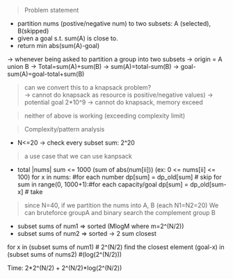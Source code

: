 > Problem statement  
* partition nums (postive/negative num) to two subsets: A (selected), B(skipped)
* given a goal s.t. sum(A) is close to.
* return min abs(sum(A)-goal)

-> whenever being asked to partition a group into two subsets -> origin = A union B
-> Total=sum(A)+sum(B)
-> sum(A)=total-sum(B)
-> goal-sum(A)=goal-total+sum(B)

> can we convert this to a knapsack problem?  
-> cannot do knapsack as resource is positive/negative values)
-> potential goal 2*10^9 -> cannot do knapsack, memory exceed

> neither of above is working (exceeding complexity limit)

> Complexity/pattern analysis
* N<=20
  -> check every subset sum: 2^20

> a use case that we can use kanpsack  
* total |nums| sum <= 1000 (sum of abs(num[ii]))
(ex: 0 <= nums[ii] <= 100)
for x in nums: #for each number
  dp[sum] = dp_old[sum] # skip
  for sum in range(0, 1000+1):#for each capacity/goal
    dp[sum] = dp_old[sum-x] # take

> since N=40, if we partition the nums into A, B (each N1=N2=20)
> We can bruteforce groupA and binary search the complement group B

* subset sums of num1 => sorted (MlogM where m=2^(N/2))
* subset sums of num2 => sorted
-> 2 sum closest

for x in (subset sums of num1) # 2^(N/2)
    find the closest element (goal-x) in (subset sums of nums2) #(log(2^(N/2)))

Time: 2*2^(N/2) + 2^(N/2)*log(2^(N/2))